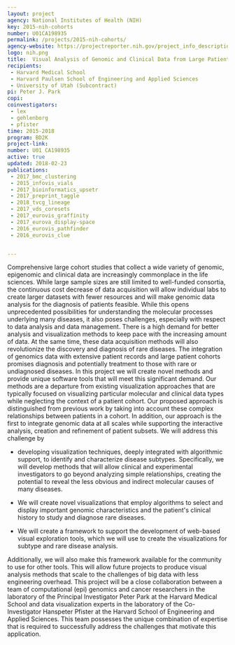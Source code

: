 ```yaml
---
layout: project
agency: National Institutes of Health (NIH)
key: 2015-nih-cohorts
number: U01CA198935
permalink: /projects/2015-nih-cohorts/
agency-website: https://projectreporter.nih.gov/project_info_description.cfm?aid=8875824
logo: nih.png
title:  Visual Analysis of Genomic and Clinical Data from Large Patient Cohorts
recipients:
 - Harvard Medical School
 - Harvard Paulsen School of Engineering and Applied Sciences
 - University of Utah (Subcontract)
pi: Peter J. Park
copi: 
coinvestigators:
 - lex
 - gehlenborg
 - pfister
time: 2015-2018
program: BD2K
project-link: 
number: U01 CA198935
active: true
updated: 2018-02-23
publications: 
 - 2017_bmc_clustering
 - 2015_infovis_vials
 - 2017_bioinformatics_upsetr
 - 2017_preprint_taggle
 - 2018_tvcg_lineage
 - 2017_vds_coresets
 - 2017_eurovis_graffinity
 - 2017_eurova_display-space
 - 2016_eurovis_pathfinder
 - 2016_eurovis_clue


---
```

Comprehensive large cohort studies that collect a wide variety of genomic, epigenomic and clinical data are increasingly commonplace in the life sciences. While large sample sizes are still limited to well-funded consortia, the continuous cost decrease of data acquisition will allow individual labs to create larger datasets with fewer resources and will make genomic data analysis for the diagnosis of patients feasible. While this opens unprecedented possibilities for understanding the molecular processes underlying many diseases, it also poses challenges, especially with respect to data analysis and data management. There is a high demand for better analysis and visualization methods to keep pace with the increasing amount of data. At the same time, these data acquisition methods will also revolutionize the discovery and diagnosis of rare diseases. The integration of genomics data with extensive patient records and large patient cohorts promises diagnosis and potentially treatment to those with rare or undiagnosed diseases. In this project we will create novel methods and provide unique software tools that will meet this significant demand. Our methods are a departure from existing visualization approaches that are typically focused on visualizing particular molecular and clinical data types while neglecting the context of a patient cohort. Our proposed approach is distinguished from previous work by taking into account these complex relationships between patients in a cohort. In addition, our approach is the first to integrate genomic data at all scales while supporting the interactive analysis, creation and refinement of patient subsets. We will address this challenge by 

 * developing visualization techniques, deeply integrated with algorithmic support, to identify and characterize disease subtypes. Specifically, we will develop methods that will allow clinical and experimental investigators to go beyond analyzing simple relationships, creating the potential to reveal the less obvious and indirect molecular causes of many diseases. 

 * We will create novel visualizations that employ algorithms to select and display important genomic characteristics and the patient's clinical history to study and diagnose rare diseases. 

 * We will create a framework to support the development of web-based visual exploration tools, which we will use to create the visualizations for subtype and rare disease analysis. 

Additionally, we will also make this framework available for the community to use for other tools. This will allow future projects to produce visual analysis methods that scale to the challenges of big data with less engineering overhead. This project will be a close collaboration between a team of computational (epi) genomics and cancer researchers in the laboratory of the Principal Investigator Peter Park at the Harvard Medical School and data visualization experts in the laboratory of the Co-Investigator Hanspeter Pfister at the Harvard School of Engineering and Applied Sciences. This team possesses the unique combination of expertise that is required to successfully address the challenges that motivate this application.  